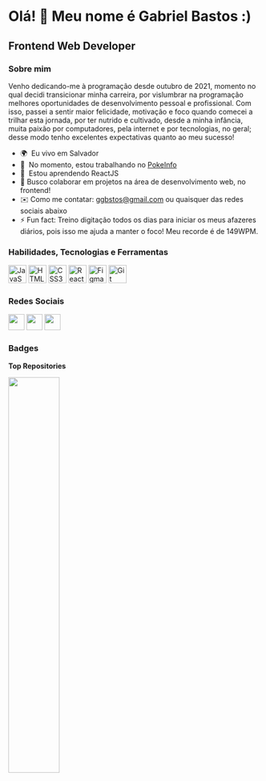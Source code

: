 Olá! 👋 Meu nome é Gabriel Bastos :)
===============================

Frontend Web Developer
----------------------

### Sobre mim

Venho dedicando-me à programação desde outubro de 2021, momento no qual decidi transicionar minha carreira, por vislumbrar na programação melhores oportunidades de desenvolvimento pessoal e profissional. Com isso, passei a sentir maior felicidade, motivação e foco quando comecei a trilhar esta jornada, por ter nutrido e cultivado, desde a minha infância, muita paixão por computadores, pela internet e por tecnologias, no geral; desse modo tenho excelentes expectativas quanto ao meu sucesso!

*   🌍  Eu vivo em Salvador
*   🚀  No momento, estou trabalhando no [PokeInfo](http://github.com/bastie1/Pokeinfo)
*   🧠  Estou aprendendo ReactJS
*   👯  Busco colaborar em projetos na área de desenvolvimento web, no frontend!
*   ✉️  Como me contatar: [ggbstos@gmail.com](mailto:ggbstos@gmail.com) ou quaisquer das redes sociais abaixo
*   ⚡   Fun fact: Treino digitação todos os dias para iniciar os meus afazeres diários, pois isso me ajuda a manter o foco! Meu recorde é de 149WPM.

### Habilidades, Tecnologias e Ferramentas

<p align="left">
  <a href="https://developer.mozilla.org/en-US/docs/Web/JavaScript" target="_blank" rel="noreferrer"><img src="https://raw.githubusercontent.com/danielcranney/readme-generator/main/public/icons/skills/javascript-colored.svg" width="36" height="36" alt="JavaScript" /></a>
  <a href="https://developer.mozilla.org/en-US/docs/Glossary/HTML5" target="_blank" rel="noreferrer"><img src="https://raw.githubusercontent.com/danielcranney/readme-generator/main/public/icons/skills/html5-colored.svg" width="36" height="36" alt="HTML5" /></a>
  <a href="https://www.w3.org/TR/CSS/#css" target="_blank" rel="noreferrer"><img src="https://raw.githubusercontent.com/danielcranney/readme-generator/main/public/icons/skills/css3-colored.svg" width="36" height="36" alt="CSS3" /></a>
  <a href="https://reactjs.org/" target="_blank" rel="noreferrer"><img src="https://raw.githubusercontent.com/danielcranney/readme-generator/main/public/icons/skills/react-colored.svg" width="36" height="36" alt="React" /></a>
  <a href="https://www.figma.com/" target="_blank" rel="noreferrer"><img src="https://raw.githubusercontent.com/danielcranney/readme-generator/main/public/icons/skills/figma-colored.svg" width="36" height="36" alt="Figma" /></a>
  <a href="https://git-scm.com" target="_blank" rel="noreferrer"><img src="https://upload.wikimedia.org/wikipedia/commons/3/3f/Git_icon.svg" width="36" height="36" alt="Git" /></a>
</p>
                    
### Redes Sociais                  
                  
<p align="left">                          
  <a href="https://discord.com/users/bastiel#7065" target="_blank" rel="noreferrer"><img src="https://raw.githubusercontent.com/danielcranney/readme-generator/main/public/icons/socials/discord.svg" width="32" height="32" /></a>
  <a href="https://www.github.com/bastie1" target="_blank" rel="noreferrer"><img src="https://raw.githubusercontent.com/danielcranney/readme-generator/main/public/icons/socials/github-dark.svg" width="32" height="32" /></a>
  <a href="https://www.linkedin.com/in/gbstos" target="_blank" rel="noreferrer"><img src="https://raw.githubusercontent.com/danielcranney/readme-generator/main/public/icons/socials/linkedin.svg" width="32" height="32" /></a>
</p>
                      
### Badges

<b>Top Repositories</b>
<div width="100%" align="center"><a href="https://github.com/bastie1/pokeinfo" align="left"><img align="left" width="45%" src="https://github-readme-stats.vercel.app/api/pin/?username=bastie1&repo=pokeinfo&title_color=facc15&text_color=ffffff&icon_color=64748b&bg_color=1c1917&hide_border=true&locale=en" /></a></div><br /><br /><br /><br /><br /><br /><br />

